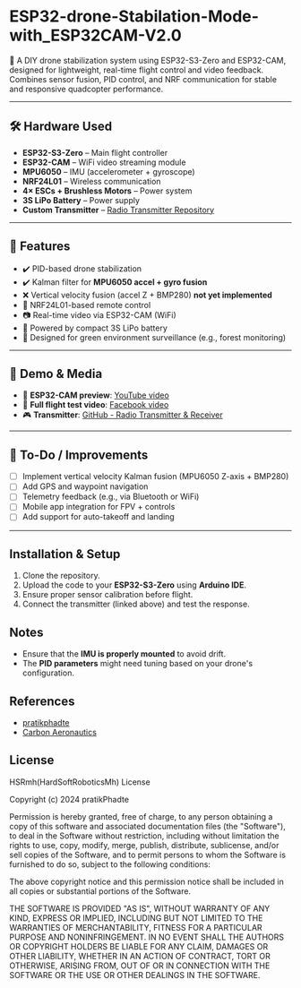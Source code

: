 # ESP32-drone-Stabilation-Mode-with_ESP32CAM-V2.0

🚁 A DIY drone stabilization system using ESP32-S3-Zero and ESP32-CAM, designed for lightweight, real-time flight control and video feedback. Combines sensor fusion, PID control, and NRF communication for stable and responsive quadcopter performance.

---

## 🛠️ Hardware Used

- **ESP32-S3-Zero** – Main flight controller  
- **ESP32-CAM** – WiFi video streaming module  
- **MPU6050** – IMU (accelerometer + gyroscope)   
- **NRF24L01** – Wireless communication  
- **4× ESCs + Brushless Motors** – Power system  
- **3S LiPo Battery** – Power supply  
- **Custom Transmitter** – [Radio Transmitter Repository](https://github.com/ghaithmhamd/Radio-transmitter-and-reciever)

---

## 🎯 Features

- ✔️ PID-based drone stabilization  
- ✔️ Kalman filter for **MPU6050 accel + gyro fusion**  
- ❌ Vertical velocity fusion (accel Z + BMP280) **not yet implemented**  
- 📡 NRF24L01-based remote control  
- 📷 Real-time video via ESP32-CAM (WiFi)  
- 🔋 Powered by compact 3S LiPo battery  
- 🌲 Designed for green environment surveillance (e.g., forest monitoring)

---

## 📸 Demo & Media

- 🔗 **ESP32-CAM preview**: [YouTube video](https://youtu.be/JYchUapoqzc?si=Sv1O5FwJmP0YOA6_)  
- 🎥 **Full flight test video**: [Facebook video](https://www.facebook.com/share/p/1HFidd3Syk/)  
- 🎮 **Transmitter**: [GitHub - Radio Transmitter & Receiver](https://github.com/ghaithmhamd/Radio-transmitter-and-reciever)

---

## 🧠 To-Do / Improvements

- [ ] Implement vertical velocity Kalman fusion (MPU6050 Z-axis + BMP280)  
- [ ] Add GPS and waypoint navigation  
- [ ] Telemetry feedback (e.g., via Bluetooth or WiFi)  
- [ ] Mobile app integration for FPV + controls  
- [ ] Add support for auto-takeoff and landing

---

## Installation & Setup
1. Clone the repository.
2. Upload the code to your **ESP32-S3-Zero** using **Arduino IDE**.
3. Ensure proper sensor calibration before flight.
4. Connect the transmitter (linked above) and test the response.

## Notes
- Ensure that the **IMU is properly mounted** to avoid drift.
- The **PID parameters** might need tuning based on your drone's configuration.

## References
- [pratikphadte](https://www.youtube.com/@pratikphadte) 
- [Carbon Aeronautics](https://youtube.com/@carbonaeronautics?si=-DZ1Sz5sgNruoJgR)

## License

HSRmh(HardSoftRoboticsMh) License

Copyright (c) 2024 pratikPhadte

Permission is hereby granted, free of charge, to any person obtaining a copy
of this software and associated documentation files (the "Software"), to deal
in the Software without restriction, including without limitation the rights
to use, copy, modify, merge, publish, distribute, sublicense, and/or sell
copies of the Software, and to permit persons to whom the Software is
furnished to do so, subject to the following conditions:

The above copyright notice and this permission notice shall be included in all
copies or substantial portions of the Software.

THE SOFTWARE IS PROVIDED "AS IS", WITHOUT WARRANTY OF ANY KIND, EXPRESS OR
IMPLIED, INCLUDING BUT NOT LIMITED TO THE WARRANTIES OF MERCHANTABILITY,
FITNESS FOR A PARTICULAR PURPOSE AND NONINFRINGEMENT. IN NO EVENT SHALL THE
AUTHORS OR COPYRIGHT HOLDERS BE LIABLE FOR ANY CLAIM, DAMAGES OR OTHER
LIABILITY, WHETHER IN AN ACTION OF CONTRACT, TORT OR OTHERWISE, ARISING FROM,
OUT OF OR IN CONNECTION WITH THE SOFTWARE OR THE USE OR OTHER DEALINGS IN THE
SOFTWARE.
